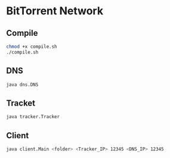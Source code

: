 # BitTorrent Network

## Compile

```bash
chmod +x compile.sh
./compile.sh
```

## DNS

```bash
java dns.DNS
```

## Tracket

```bash
java tracker.Tracker
```

## Client

```bash
java client.Main <folder> <Tracker_IP> 12345 <DNS_IP> 12345
```